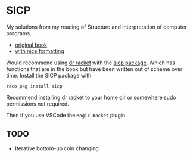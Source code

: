 # SICP

My solutions from my reading of Structure and interpretation of computer programs.
 * [original book](https://web.mit.edu/6.001/6.037/sicp.pdf) 
 * [with nice formatting](https://sarabander.github.io/sicp/html/index.xhtml#Top)

Would recommend using [dr racket](https://racket-lang.org/) with the [sicp package](https://pkgs.racket-lang.org/package/sicp). Which has functions that are in the book but have been written out of scheme over time. Install the SICP package with 
```
raco pkg install sicp
```
Recommend installing dr racket to your home dir or somewhere sudo permissions not required.

Then if you use VSCode the `Magic Racket` plugin.

## TODO
 - Iterative bottom-up coin changing




